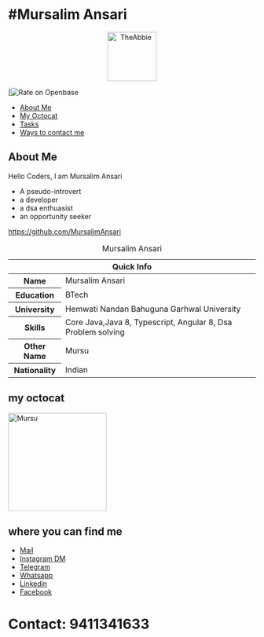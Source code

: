   #    #Mursalim Ansari

<p align='center'><img src="https://theabbie.github.io/files/logo.png" alt="TheAbbie" width="100" height="100"></p>

[![Rate on Openbase](https://utm_campaign=rate-badge)

* [About Me](#about-me)
* [My Octocat](#my-octocat)
* [Tasks](#tasks)
* [Ways to contact me](#ways-to-contact-me)
 

## About Me

Hello Coders, I am Mursalim Ansari

* A pseudo-introvert 
* a developer 
* a dsa enthuasist 
* an opportunity seeker

https://github.com/MursalimAnsari


<table>
<caption>Mursalim Ansari</caption>
<thead>
<tr>
<th colspan="2">Quick Info</th>
</tr>
</thead>
<tbody>
<tr><th scope='row'>Name</th><td>Mursalim Ansari </td></tr>
<tr><th scope='row'>Education</th><td>BTech</td></tr>
<tr><th scope='row'> University</th><td>Hemwati Nandan Bahuguna Garhwal University</td></tr>
<tr><th scope='row'>Skills</th><td>Core Java,Java 8, Typescript, Angular 8, Dsa Problem solving</td></tr>
<tr><th scope='row'>Other Name</th><td>Mursu</td></tr>
  <tr><th scope='row'>Nationality</th><td>Indian</td></tr>
</tbody>
</table>

## my octocat

<img src="https://theabbie.github.io/files/octocat.png" alt="Mursu" width="200" height="200">
 

##  where you can find me

<ul>
<li><a href="mailto:MursalimAnsar786@gmail.com@gmail.com" rel="me">Mail</a>
<li><a href="https://www.instagram.com/i_mursalim_ansar/" rel="me">Instagram DM</a>
<li><a href="https://t.me/9411341633" rel="me">Telegram</a>
<li><a href="https://wa.me/9650543233?text=Hi" rel="me">Whatsapp</a>
<li><a href="https://linkedin.com/in/https://www.linkein.com/in/mursalim-ansari-356037182" rel="me">Linkedin</a>
 
<li><a href="https://www.facebook.com/mursalimansari.5" rel="me">Facebook</a>

</li>
</ul>

# Contact: 9411341633
 
